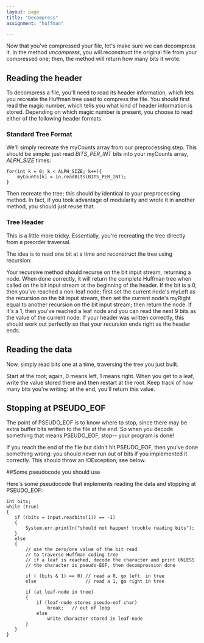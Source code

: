 ```yaml
---
layout: page
title: "Decompress"
assignment: "huffman"

---
```


Now that you've compressed your file, let's make sure we can decompress it. In the method *uncompress*, you will reconstruct the original file from your compressed one; then, the method will return how many bits it wrote.

## Reading the header

To decompress a file, you'll need to read its header information, which lets you recreate the Huffman tree used to compress the file. You should first read the magic number, which tells you what kind of header information is stored. Depending on which magic number is present, you choose to read either of the following header formats.

### Standard Tree Format

We'll simply recreate the myCounts array from our preprocessing step. This should be simple: just read *BITS_PER_INT* bits into your myCounts array, *ALPH_SIZE* times:

	for(int k = 0; k < ALPH_SIZE; k++){
		myCounts[k] = in.readBits(BITS_PER_INT);
	}

Then recreate the tree; this should by identical to your preprocessing method. In fact, if you took advantage of modularity and wrote it in another method, you should just reuse that.

### Tree Header

This is a little more tricky. Essentially, you're recreating the tree directly from a preorder traversal.

The idea is to read one bit at a time and reconstruct the tree using recursion:

Your recursive method should recurse on the bit input stream, returning a node. When done correctly, it will return the complete Huffman tree when called on the bit input stream at the beginning of the header. If the bit is a 0, then you've reached a non-leaf node; first set the current node's myLeft as the recursion on the bit input stream, then set the current node's myRight equal to another recursion on the bit input stream; then return the node. If it's a 1, then you've reached a leaf node and you can read the next 9 bits as the value of the current node. If your header was written correctly, this should work out perfectly so that your recursion ends right as the header ends.


## Reading the data

Now, simply read bits one at a time, traversing the tree you just built.

Start at the root; again, 0 means left, 1 means right. When you get to a leaf, write the value stored there and then restart at the root. Keep track of how many bits you're writing: at the end, you'll return this value.

## Stopping at PSEUDO_EOF

The point of PSEUDO_EOF is to know where to stop, since there may be extra buffer bits written to the file at the end. So when you decode something that means PSEUDO_EOF, stop-- your program is done!

If you reach the end of the file but didn't hit PSEUDO_EOF, then you've done something wrong: you should never run out of bits if you implemented it correctly. This should throw an IOException; see below.


##Some pseudocode you should use

Here's some pseudocode that implements reading the data and stopping at PSEUDO_EOF:

	int bits;
	while (true)
	{
	   if ((bits = input.readbits(1)) == -1)
	   {
	       System.err.println("should not happen! trouble reading bits");
	   }
	   else
	   { 
	       // use the zero/one value of the bit read
	       // to traverse Huffman coding tree
	       // if a leaf is reached, decode the character and print UNLESS
	       // the character is pseudo-EOF, then decompression done

	       if ( (bits & 1) == 0) // read a 0, go left  in tree
	       else                  // read a 1, go right in tree

	       if (at leaf-node in tree)
	       {
	           if (leaf-node stores pseudo-eof char) 
	               break;   // out of loop
	           else
	               write character stored in leaf-node
	       }
	   }
	}

